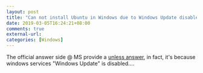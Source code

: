 ```yaml
---
layout: post
title: "Can not install Ubuntu in Windows due to Windows Update disabled"
date: 2019-03-05T16:24:21+08:00
comments: true
external-url:
categories: [Windows]
---
```



The official answer side @ MS provide a [unless answer](https://answers.microsoft.com/zh-hans/windows/forum/windows_10-windows_store/microsoft-store/17b4e317-46ff-4c4f-91cb-0d08f880a593), in fact, it's because windows services "Windows Update" is disabled....
